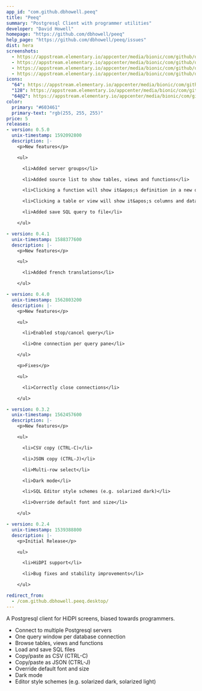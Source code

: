```yaml
---
app_id: "com.github.dbhowell.peeq"
title: "Peeq"
summary: "Postgresql Client with programmer utilities"
developer: "David Howell"
homepage: "https://github.com/dbhowell/peeq"
help_page: "https://github.com/dbhowell/peeq/issues"
dist: hera
screenshots:
  - https://appstream.elementary.io/appcenter/media/bionic/com/github/dbhowell.peeq/5468F6EB6A86F52877CB191CFACD9BBF/screenshots/image-1_orig.png
  - https://appstream.elementary.io/appcenter/media/bionic/com/github/dbhowell.peeq/5468F6EB6A86F52877CB191CFACD9BBF/screenshots/image-2_orig.png
  - https://appstream.elementary.io/appcenter/media/bionic/com/github/dbhowell.peeq/5468F6EB6A86F52877CB191CFACD9BBF/screenshots/image-3_orig.png
  - https://appstream.elementary.io/appcenter/media/bionic/com/github/dbhowell.peeq/5468F6EB6A86F52877CB191CFACD9BBF/screenshots/image-4_orig.png
icons:
  "64": https://appstream.elementary.io/appcenter/media/bionic/com/github/dbhowell.peeq/5468F6EB6A86F52877CB191CFACD9BBF/icons/64x64/com.github.dbhowell.peeq_com.github.dbhowell.peeq.png
  "128": https://appstream.elementary.io/appcenter/media/bionic/com/github/dbhowell.peeq/5468F6EB6A86F52877CB191CFACD9BBF/icons/128x128/com.github.dbhowell.peeq_com.github.dbhowell.peeq.png
  "64@2": https://appstream.elementary.io/appcenter/media/bionic/com/github/dbhowell.peeq/5468F6EB6A86F52877CB191CFACD9BBF/icons/64x64@2/com.github.dbhowell.peeq_com.github.dbhowell.peeq.png
color:
  primary: "#603461"
  primary-text: "rgb(255, 255, 255)"
price: 5
releases:
- version: 0.5.0
  unix-timestamp: 1592092800
  description: |-
    <p>New features</p>

    <ul>

      <li>Added server groups</li>

      <li>Added source list to show tables, views and functions</li>

      <li>Clicking a function will show it&apos;s definition in a new query window</li>

      <li>Clicking a table or view will show it&apos;s columns and data types</li>

      <li>Added save SQL query to file</li>

    </ul>

- version: 0.4.1
  unix-timestamp: 1588377600
  description: |-
    <p>New features</p>

    <ul>

      <li>Added french translations</li>

    </ul>

- version: 0.4.0
  unix-timestamp: 1562803200
  description: |-
    <p>New features</p>

    <ul>

      <li>Enabled stop/cancel query</li>

      <li>One connection per query pane</li>

    </ul>

    <p>Fixes</p>

    <ul>

      <li>Correctly close connections</li>

    </ul>

- version: 0.3.2
  unix-timestamp: 1562457600
  description: |-
    <p>New features</p>

    <ul>

      <li>CSV copy (CTRL-C)</li>

      <li>JSON copy (CTRL-J)</li>

      <li>Multi-row select</li>

      <li>Dark mode</li>

      <li>SQL Editor style schemes (e.g. solarized dark)</li>

      <li>Override default font and size</li>

    </ul>

- version: 0.2.4
  unix-timestamp: 1539388800
  description: |-
    <p>Initial Release</p>

    <ul>

      <li>HiDPI support</li>

      <li>Bug fixes and stability improvements</li>

    </ul>

redirect_from:
  - /com.github.dbhowell.peeq.desktop/
---
```

<p>A Postgresql client for HiDPI screens, biased towards programmers.</p>
<ul>
  <li>Connect to multiple Postgresql servers</li>
  <li>One query window per database connection</li>
  <li>Browse tables, views and functions</li>
  <li>Load and save SQL files</li>
  <li>Copy/paste as CSV (CTRL-C)</li>
  <li>Copy/paste as JSON (CTRL-J)</li>
  <li>Override default font and size</li>
  <li>Dark mode</li>
  <li>Editor style schemes (e.g. solarized dark, solarized light)</li>
</ul>
